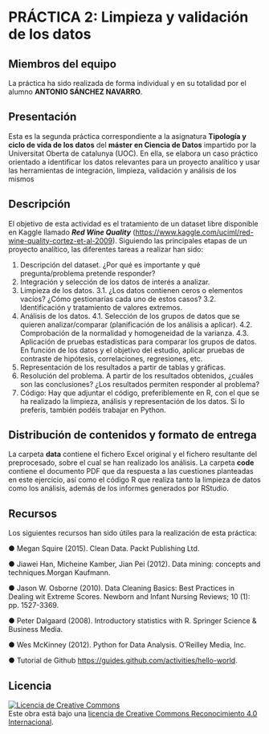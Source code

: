 # PRÁCTICA 2: Limpieza y validación de los datos

## Miembros del equipo
La práctica ha sido realizada de forma individual y en su totalidad por el alumno <b>ANTONIO SÁNCHEZ NAVARRO</b>.

## Presentación
Esta es la segunda práctica correspondiente a la asignatura <b>Tipología y ciclo de vida de los datos</b> del <b>máster en Ciencia de Datos</b> impartido por la Universitat Oberta de catalunya (UOC). En ella, se elabora un caso práctico orientado a identificar los datos relevantes para un proyecto analítico y usar las herramientas de integración, limpieza, validación y análisis de los mismos

## Descripción
El objetivo de esta actividad es el tratamiento de un dataset libre disponible en Kaggle llamado <i><b>Red Wine Quality</b></i> (https://www.kaggle.com/uciml/red-wine-quality-cortez-et-al-2009). Siguiendo las principales etapas de un proyecto analítico, las diferentes tareas a realizar han sido:

1. Descripción del dataset. ¿Por qué es importante y qué pregunta/problema pretende
responder?
2. Integración y selección de los datos de interés a analizar.
3. Limpieza de los datos.
3.1. ¿Los datos contienen ceros o elementos vacíos? ¿Cómo gestionarías cada uno
de estos casos?
3.2. Identificación y tratamiento de valores extremos.
4. Análisis de los datos.
4.1. Selección de los grupos de datos que se quieren analizar/comparar
(planificación de los análisis a aplicar).
4.2. Comprobación de la normalidad y homogeneidad de la varianza.
4.3. Aplicación de pruebas estadísticas para comparar los grupos de datos. En
función de los datos y el objetivo del estudio, aplicar pruebas de contraste de
hipótesis, correlaciones, regresiones, etc.
5. Representación de los resultados a partir de tablas y gráficas.
6. Resolución del problema. A partir de los resultados obtenidos, ¿cuáles son las
conclusiones? ¿Los resultados permiten responder al problema?
7. Código: Hay que adjuntar el código, preferiblemente en R, con el que se ha realizado la
limpieza, análisis y representación de los datos. Si lo preferís, también podéis trabajar
en Python.

## Distribución de contenidos y formato de entrega

La carpeta <b>data</b> contiene el fichero Excel original y el fichero resultante del preprocesado, sobre el cual se han realizado los análisis.
La carpeta <b>code</b> contiene el documento PDF que da respuesta a las cuestiones planteadas en este ejercicio, así como el código R que realiza tanto la limpieza de datos como los análisis, además de los informes generados por RStudio.

## Recursos
Los siguientes recursos han sido útiles para la realización de esta práctica:

● Megan Squire (2015). Clean Data. Packt Publishing Ltd.

● Jiawei Han, Micheine Kamber, Jian Pei (2012). Data mining: concepts and techniques.Morgan Kaufmann.

● Jason W. Osborne (2010). Data Cleaning Basics: Best Practices in Dealing wit Extreme Scores. Newborn and Infant Nursing Reviews; 10 (1): pp. 1527-3369.

● Peter Dalgaard (2008). Introductory statistics with R. Springer Science & Business Media.

● Wes McKinney (2012). Python for Data Analysis. O’Reilley Media, Inc.

● Tutorial de Github https://guides.github.com/activities/hello-world.

## Licencia

<a rel="license" href="http://creativecommons.org/licenses/by/4.0/"><img alt="Licencia de Creative Commons" style="border-width:0" src="https://i.creativecommons.org/l/by/4.0/88x31.png" /></a><br />Este obra está bajo una <a rel="license" href="http://creativecommons.org/licenses/by/4.0/">licencia de Creative Commons Reconocimiento 4.0 Internacional</a>.
